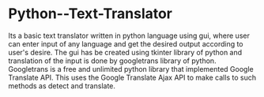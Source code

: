 # Python--Text-Translator
Its a basic text translator written in python language using gui, where user can enter input of any language and get the desired output according to user's desire.
The gui has be created using tkinter library of python and translation of the input is done by googletrans library of python.
Googletrans is a free and unlimited python library that implemented Google Translate API. This uses the Google Translate Ajax API to make calls to such methods as detect and translate.
